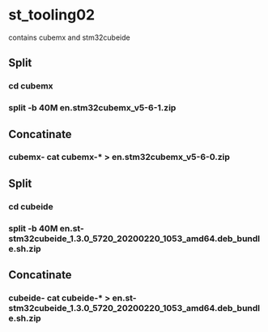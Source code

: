 # st_tooling02
contains cubemx and stm32cubeide
##  Split
### cd cubemx  
### split -b 40M  en.stm32cubemx_v5-6-1.zip 
##  Concatinate
### cubemx- cat cubemx-*  >  en.stm32cubemx_v5-6-0.zip
##  Split
### cd cubeide 
### split -b 40M  en.st-stm32cubeide_1.3.0_5720_20200220_1053_amd64.deb_bundle.sh.zip 
##  Concatinate
### cubeide- cat cubeide-* > en.st-stm32cubeide_1.3.0_5720_20200220_1053_amd64.deb_bundle.sh.zip
                                                       
